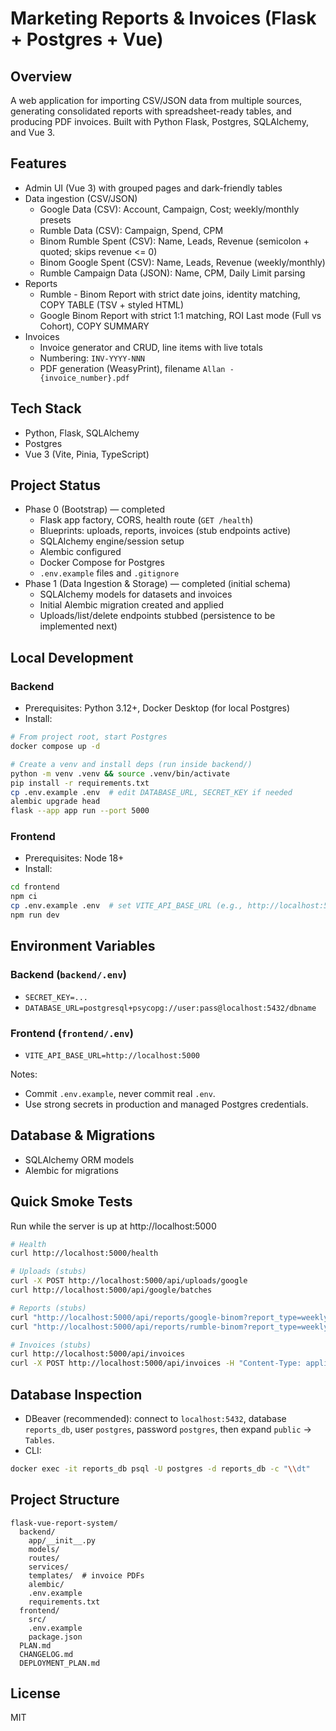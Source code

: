 # Marketing Reports & Invoices (Flask + Postgres + Vue)

## Overview
A web application for importing CSV/JSON data from multiple sources, generating consolidated reports with spreadsheet-ready tables, and producing PDF invoices. Built with Python Flask, Postgres, SQLAlchemy, and Vue 3.

## Features
- Admin UI (Vue 3) with grouped pages and dark-friendly tables
- Data ingestion (CSV/JSON)
  - Google Data (CSV): Account, Campaign, Cost; weekly/monthly presets
  - Rumble Data (CSV): Campaign, Spend, CPM
  - Binom Rumble Spent (CSV): Name, Leads, Revenue (semicolon + quoted; skips revenue <= 0)
  - Binom Google Spent (CSV): Name, Leads, Revenue (weekly/monthly)
  - Rumble Campaign Data (JSON): Name, CPM, Daily Limit parsing
- Reports
  - Rumble - Binom Report with strict date joins, identity matching, COPY TABLE (TSV + styled HTML)
  - Google Binom Report with strict 1:1 matching, ROI Last mode (Full vs Cohort), COPY SUMMARY
- Invoices
  - Invoice generator and CRUD, line items with live totals
  - Numbering: `INV-YYYY-NNN`
  - PDF generation (WeasyPrint), filename `Allan - {invoice_number}.pdf`

## Tech Stack
- Python, Flask, SQLAlchemy
- Postgres
- Vue 3 (Vite, Pinia, TypeScript)

## Project Status
- Phase 0 (Bootstrap) — completed
  - Flask app factory, CORS, health route (`GET /health`)
  - Blueprints: uploads, reports, invoices (stub endpoints active)
  - SQLAlchemy engine/session setup
  - Alembic configured
  - Docker Compose for Postgres
  - `.env.example` files and `.gitignore`
- Phase 1 (Data Ingestion & Storage) — completed (initial schema)
  - SQLAlchemy models for datasets and invoices
  - Initial Alembic migration created and applied
  - Uploads/list/delete endpoints stubbed (persistence to be implemented next)

## Local Development
### Backend
- Prerequisites: Python 3.12+, Docker Desktop (for local Postgres)
- Install:
```bash
# From project root, start Postgres
docker compose up -d

# Create a venv and install deps (run inside backend/)
python -m venv .venv && source .venv/bin/activate
pip install -r requirements.txt
cp .env.example .env  # edit DATABASE_URL, SECRET_KEY if needed
alembic upgrade head
flask --app app run --port 5000
```

### Frontend
- Prerequisites: Node 18+
- Install:
```bash
cd frontend
npm ci
cp .env.example .env  # set VITE_API_BASE_URL (e.g., http://localhost:5000)
npm run dev
```

## Environment Variables
### Backend (`backend/.env`)
- `SECRET_KEY=...`
- `DATABASE_URL=postgresql+psycopg://user:pass@localhost:5432/dbname`

### Frontend (`frontend/.env`)
- `VITE_API_BASE_URL=http://localhost:5000`

Notes:
- Commit `.env.example`, never commit real `.env`.
- Use strong secrets in production and managed Postgres credentials.

## Database & Migrations
- SQLAlchemy ORM models
- Alembic for migrations

## Quick Smoke Tests
Run while the server is up at http://localhost:5000

```bash
# Health
curl http://localhost:5000/health

# Uploads (stubs)
curl -X POST http://localhost:5000/api/uploads/google
curl http://localhost:5000/api/google/batches

# Reports (stubs)
curl "http://localhost:5000/api/reports/google-binom?report_type=weekly&date_from=2025-09-29&date_to=2025-10-05&roi_last_mode=full"
curl "http://localhost:5000/api/reports/rumble-binom?report_type=weekly&date_from=2025-09-29&date_to=2025-10-05"

# Invoices (stubs)
curl http://localhost:5000/api/invoices
curl -X POST http://localhost:5000/api/invoices -H "Content-Type: application/json" -d "{}"
```

## Database Inspection
- DBeaver (recommended): connect to `localhost:5432`, database `reports_db`, user `postgres`, password `postgres`, then expand `public` → `Tables`.
- CLI:
```bash
docker exec -it reports_db psql -U postgres -d reports_db -c "\\dt"
```

## Project Structure
```
flask-vue-report-system/
  backend/
    app/__init__.py
    models/
    routes/
    services/
    templates/  # invoice PDFs
    alembic/
    .env.example
    requirements.txt
  frontend/
    src/
    .env.example
    package.json
  PLAN.md
  CHANGELOG.md
  DEPLOYMENT_PLAN.md
```

## License
MIT
